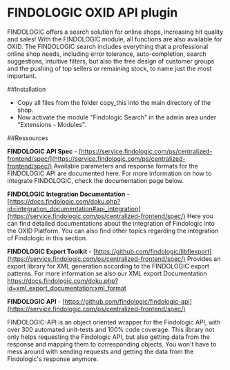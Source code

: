 # FINDOLOGIC OXID API plugin
FINDOLOGIC offers a search solution for online shops, increasing hit quality and sales! With the FINDOLOGIC module, all functions are also available for OXID.
The FINDOLOGIC search includes everything that a professional online shop needs, including error tolerance, auto-completion, search suggestions, intuitive filters, but also the free design of customer groups and the pushing of top sellers or remaining stock, to name just the most important.

##Installation
* Copy all files from the folder copy_this into the main directory of the shop.
* Now activate the module "Findologic Search" in the admin area under "Extensions - Modules".

##Ressources

**FINDOLOGIC API Spec** - [https://service.findologic.com/ps/centralized-frontend/spec/](https://service.findologic.com/ps/centralized-frontend/spec/)
Available parameters and response formats for the FINDOLOGIC API are documented here. For more information on how to integrate FINDOLOGIC, check the documentation page below.

**FINDOLOGIC Integration Documentation** - [https://docs.findologic.com/doku.php?id=integration_documentation#api_integration](https://service.findologic.com/ps/centralized-frontend/spec/)
Here you can find detailed documentations about the integration of Findologic into the OXID Platform.
You can also find other topics regarding the integration of Findologic in this section.

**FINDOLOGIC Export Toolkit** - [https://github.com/findologic/libflexport](https://service.findologic.com/ps/centralized-frontend/spec/)
Provides an export library for XML generation according to the FINDOLOGIC export patterns.
For more information se also our XML export Documentation https://docs.findologic.com/doku.php?id=xml_export_documentation:xml_format

**FINDOLOGIC API** - [https://github.com/findologic/findologic-api](https://service.findologic.com/ps/centralized-frontend/spec/)

FINDOLOGIC-API is an object oriented wrapper for the Findologic API, with over 300 automated unit-tests and 100% code coverage.
This library not only helps requesting the Findologic API, but also getting data from the response and mapping them to corresponding objects. You won't have to mess around with sending requests and getting the data from the Findologic's response anymore.